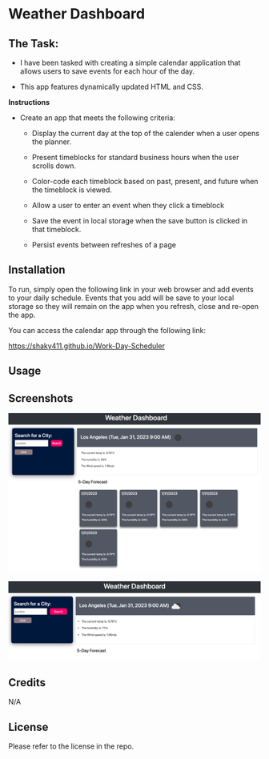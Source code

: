 # Weather Dashboard

## The Task:

* I have been tasked with creating a simple calendar application that allows users to save events for each hour of the day.

* This app features dynamically updated HTML and CSS.

**Instructions**

* Create an app that meets the following criteria:

    * Display the current day at the top of the calender when a user opens the planner.
 
    * Present timeblocks for standard business hours when the user scrolls down.
 
    * Color-code each timeblock based on past, present, and future when the timeblock is viewed.
 
    * Allow a user to enter an event when they click a timeblock

    * Save the event in local storage when the save button is clicked in that timeblock.

    * Persist events between refreshes of a page

## Installation

To run, simply open the following link in your web browser and add events to your daily schedule. Events that you add will be save to your local storage so they will remain on the app when you refresh, close and re-open the app.

You can access the calendar app through the following link:

https://shaky411.github.io/Work-Day-Scheduler

## Usage


## Screenshots

![Alt text](assets/images/SCR-20230131-cjp.png) 

![Alt text](assets/images/SCR-20230131-bbj.png)

## Credits

N/A

## License

Please refer to the license in the repo.